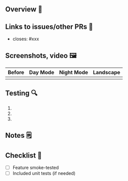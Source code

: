 ## Overview :notebook:

<!-- A brief description of what this PR does and what's its purpose. -->


## Links to issues/other PRs :link:

<!-- Every PR has to have an associated issue (use `closes` keyword to close issue automatically after merging).-->

- closes: #xxx


## Screenshots, video :framed_picture:

<!-- This section has to be included if any UI change is made. Make sure you redact any personal information e.g. email-->

| Before | Day Mode | Night Mode | Landscape |
|--------|-------|-------|-------|
| | | |  |


## Testing :mag:

<!-- Write instructions on how to test your changes (if applicable).-->

1.
2.
3.


## Notes :spiral_notepad:

<!-- Include any other relevant information, e.g. warnings, help with review, new dependencies you included, etc. (if applicable)-->


## Checklist :1234:

<!-- All the items have to be checked before submitting a PR for review (if applicable).-->

- [ ] Feature smoke-tested
- [ ] Included unit tests (if needed)
